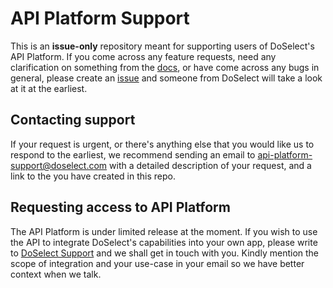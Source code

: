 # API Platform Support

This is an **issue-only** repository meant for supporting users of DoSelect's API Platform. If you come across any feature requests, need any clarification on something from the [docs](https://docs.doselect.com), or have come across any bugs in general, please create an [issue](https://github.com/doselect/api-platform-support/issues/new) and someone from DoSelect will take a look at it at the earliest. 

## Contacting support

If your request is urgent, or there's anything else that you would like us to respond to the earliest, we recommend sending an email to [api-platform-support@doselect.com](mailto:api-platform-support@doselect.com) with a detailed description of your request, and a link to the you have created in this repo.

## Requesting access to API Platform

The API Platform is under limited release at the moment. If you wish to use the API to integrate DoSelect's capabilities into your own app, please write to [DoSelect Support](mailto:support@doselect.com) and we shall get in touch with you. Kindly mention the scope of integration and your use-case in your email so we have better context when we talk.
